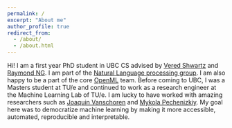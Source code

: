 ```yaml
---
permalink: /
excerpt: "About me"
author_profile: true
redirect_from: 
  - /about/
  - /about.html
---
```


Hi! I am a first year PhD student in UBC CS advised by [Vered Shwartz](https://www.cs.ubc.ca/~vshwartz/) and [Raymond NG](https://www.cs.ubc.ca/people/raymond-ng). I am part of the [Natural Language processing group](http://www.cs.ubc.ca/cs-research/lci/research-groups/natural-language-processing/). I am also happy to be a part of the core [OpenML](https://github.com/openml/OpenML) team. Before coming to UBC, I was a Masters student at TU/e and continued to work as a research engineer at the Machine Learning Lab of TU/e. I am lucky to have worked with amazing researchers such as [Joaquin Vanschoren](https://joaquinvanschoren.github.io/home/#lab) and [Mykola Pechenizkiy](https://www.win.tue.nl/~mpechen/).  My goal here was to democratize machine learning by making it more accessible, automated, reproducible and interpretable.


